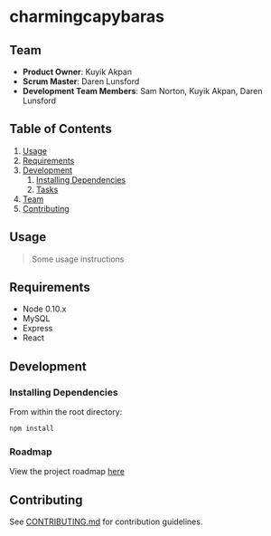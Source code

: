 # charmingcapybaras
> 

## Team

  - __Product Owner__: Kuyik Akpan
  - __Scrum Master__: Daren Lunsford
  - __Development Team Members__: Sam Norton, Kuyik Akpan, Daren Lunsford

## Table of Contents

1. [Usage](#Usage)
1. [Requirements](#requirements)
1. [Development](#development)
    1. [Installing Dependencies](#installing-dependencies)
    1. [Tasks](#tasks)
1. [Team](#team)
1. [Contributing](#contributing)

## Usage

> Some usage instructions

## Requirements

- Node 0.10.x
- MySQL
- Express
- React

## Development

### Installing Dependencies

From within the root directory:

```sh
npm install
```

### Roadmap

View the project roadmap [here](https://docs.google.com/spreadsheets/d/1xCxue7CKKYoXslswFLcvdZH13hu2AlR_DTgNVaetoP0/edit?usp=sharing)


## Contributing

See [CONTRIBUTING.md]() for contribution guidelines.
